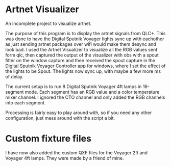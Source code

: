 # Artnet Visualizer
An incomplete project to visualize artnet.

The purpose of this program is to display the artnet signals from QLC+. This was done to have the Digital Sputnik Voyager lights sync up with eachother as just sending artnet packages over wifi would make them desync and look bad. I used the Artnet Visualizer to visualize all the RGB values sent form qlc, then captured the output of the visualizer with obs with a spout filter on the window capture and then received the spout capture in the Digital Sputnik Voyager Controller app for windows, where I set the effect of the lights to be Spout.
The lights now sync up, with maybe a few more ms of delay.

The current setup is to run 8 Digital Sputnik Voyager 4ft lamps in 16-segment mode. Each segment has an RGB value and a color temperature mixer channel. I ignored the CTO channel and only added the RGB channels into each segment.

Processing is fairly easy to play around with, so if you need any other configuration, just mess around with the script a bit.


# Custom fixture files
I have now also added the custom QXF files for the Voyager 2ft and Voyager 4ft lamps. They were made by a friend of mine.